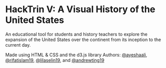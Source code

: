# HackTrin V: A Visual History of the United States

An educational tool for students and history teachers to explore the expansion of the United States over the continent from its inception to the current day.

Made using HTML & CSS and the d3.js library
Authors: [@ayeshaali](https://github.com/ayeshaali), [@rifatislam19](https://github.com/rifatislam19), [@lilaselin19](https://github.com/lilaselin19), and [@andrewting19](https://github.com/andrewting19)
